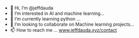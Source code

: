 - 👋 Hi, I’m @jeffdauda
- 👀 I’m interested in AI and machine learning...
- 🌱 I’m currently learning python ...
- 💞️ I’m looking to collaborate on Machine learning projects...
- 📫 How to reach me ... www.jeffdauda.xyz/contact

<!---
jeffdauda/jeffdauda is a ✨ special ✨ repository because its `README.md` (this file) appears on your GitHub profile.
You can click the Preview link to take a look at your changes.
--->
